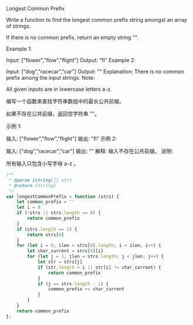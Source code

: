 Longest Common Prefix

Write a function to find the longest common prefix string amongst an array of strings.

If there is no common prefix, return an empty string "".

Example 1:

Input: ["flower","flow","flight"]
Output: "fl"
Example 2:

Input: ["dog","racecar","car"]
Output: ""
Explanation: There is no common prefix among the input strings.
Note:

All given inputs are in lowercase letters a-z.

编写一个函数来查找字符串数组中的最长公共前缀。

如果不存在公共前缀，返回空字符串 ""。

示例 1:

输入: ["flower","flow","flight"]
输出: "fl"
示例 2:

输入: ["dog","racecar","car"]
输出: ""
解释: 输入不存在公共前缀。
说明:

所有输入只包含小写字母 a-z 。


```JAVASCRIPT
/**
 * @param {string[]} strs
 * @return {string}
 */
var longestCommonPrefix = function (strs) {
    let common_prefix = ''
    let i = 0
    if (!strs || strs.length == 0) {
        return common_prefix
    }
    if (strs.length == 1) {
        return strs[0]
    }
    for (let i = 0, ilen = strs[0].length; i < ilen; i++) {
        let char_current = strs[0][i]
        for (let j = 1, jlen = strs.length; j < jlen; j++) {
            let str = strs[j]
            if (str.length < i || str[i] != char_current) {
                return common_prefix
            }
            if (j == strs.length - 1) {
                common_prefix += char_current
            }
        }
    }
    return common_prefix
};
```